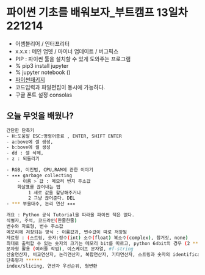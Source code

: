 # 파이썬 기초를 배워보자_부트캠프 13일차 221214
- 어셈블리어 / 인터프리터  
- x.x.x : 메인 업뎃 / 마이너 업데이트 / 버그픽스 
- PIP : 파이썬 툴을 설치할 수 있게 도와주는 프로그램 
- % pip3 install jupyter 
- % jupyter notebook ()
- [파이썬패키지](https://pypi.org)
- 코드입력과 파일편집이 동시에 가능하다.
- 구글 폰트 설정 consolas
## 오늘 무엇을 배웠나?
```sh
간단한 단축키
- H:도움말 ESC:명령어종료 , ENTER, SHIFT ENTER
- a:bove에 셀 생성,
- b:bove에 셀 생성
- dd : 셀 삭제, 
- z : 되돌리기 
```
```sh
- RGB, 이진법, CPU,RAM에 관한 이야기 
- ✶✶✶ garbage collecting 
    - 이름 > 값 : 메모리 번지 주소값 
    화살표를 끊어내는 법 
        1 새로 값을 할당해주거나 
        2 그냥 끊어준다. DEL
- *** 부울대수, 논리 연산 ✶✶✶
```
```sh
개요 : Python 공식 Tutorial을 따라올 파이썬 책은 없다. 
식별자, 주석, 코드라인(한줄한줄)
변수와 자료형, 변수 주소값
메모리에 저장되는 방식 : 이름값과, 변수값이 따로 저장됨
자료형 : (스트링, 숫자:정수(int) 소수(float) 복소수(complex), 참거짓, none)
최대로 출력할 수 있는 숫자의 크기는 메모리 bit를 따르고, python 64bit의 경우 (2 ** 63) -1 까지 할당. 그보다 큰 값은 확장해서 처리 가능하기 때문에 큰 값도 취급가능
문자형 활용 (여러줄 작업), 이스케이프 문자열, #f-string
산술연산자, 비교연산자, 논리연산자, 복합연산자, 기타연산자, 스트링과 숫자의 identification
단축평가 ******
index/slicing, 연산자 우선순위, 형변환
```
